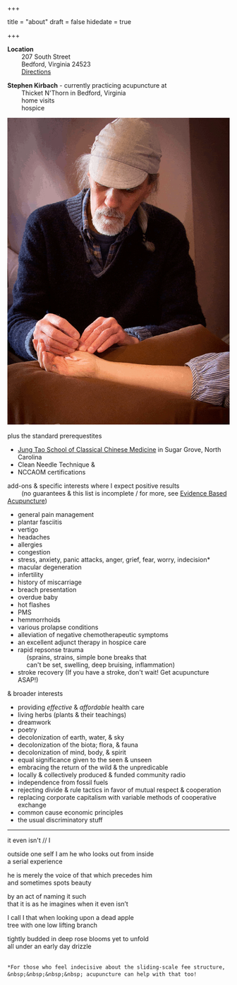 +++

title = "about"
draft = false
hidedate = true

+++

**Location**  
&emsp;&emsp; 207 South Street  
&emsp;&emsp; Bedford, Virginia 24523  
&emsp;&emsp; [Directions](https://maps.google.com/?saddr=current+location&daddr=207%20South%20Street,%20Bedford,%2024523)

**Stephen Kirbach** - currently practicing acupuncture at  
&emsp;&emsp; Thicket N'Thorn in Bedford, Virginia   
&emsp;&emsp; home visits  
&emsp;&emsp; hospice

![](/images/doublechild.gif#center)  

plus the standard prerequestites

* [Jung Tao School of Classical Chinese Medicine](https://jungtao.edu/) in Sugar Grove, North Carolina
* Clean Needle Technique &
* NCCAOM certifications

add-ons & specific interests where I expect positive results  
&emsp;&emsp; (no guarantees & this list is incomplete / for more, see [Evidence Based Acupuncture](https://www.evidencebasedacupuncture.org/present-research/acupuncture-scientific-evidence/))

* general pain management
* plantar fasciitis
* vertigo
* headaches
* allergies
* congestion
* stress, anxiety, panic attacks, anger, grief, fear, worry, indecision*
* macular degeneration
* infertility
* history of miscarriage
* breach presentation
* overdue baby
* hot flashes
* PMS
* hemmorrhoids
* various prolapse conditions
* alleviation of negative chemotherapeutic symptoms
* an excellent adjunct therapy in hospice care
* rapid repsonse trauma <br>
&nbsp;&nbsp;&nbsp;&nbsp; (sprains, strains, simple bone breaks that <br>
&nbsp;&nbsp;&nbsp;&nbsp; can't be set, swelling, deep bruising, inflammation)
* stroke recovery (If you have a stroke, don't wait! Get acupuncture ASAP!)

& broader interests

* providing _effective_ & _affordable_ health care
* living herbs (plants & their teachings)
* dreamwork
* poetry
* decolonization of earth, water, & sky
* decolonization of the biota; flora, & fauna
* decolonization of mind, body, & spirit
* equal significance given to the seen & unseen
* embracing the return of the wild & the unpredicable
* locally & collectively produced & funded community radio
* independence from fossil fuels
* rejecting divide & rule tactics in favor of mutual respect & cooperation
* replacing corporate capitalism with variable methods of cooperative exchange
* common cause economic principles
* the usual discriminatory stuff  

***

it even isn't // I  

outside one self I am he who looks out from inside  
a serial experience  
  
he is merely the voice of that which precedes him  
and sometimes spots beauty  
  
by an act of naming it such  
that it is as he imagines when it even isn’t  
  
I call I that when looking upon a dead apple  
tree with one low lifting branch  
  
tightly budded in deep rose blooms yet to unfold  
all under an early day drizzle

~~~//

*For those who feel indecisive about the sliding-scale fee structure,  
&nbsp;&nbsp;&nbsp;&nbsp; acupuncture can help with that too!
